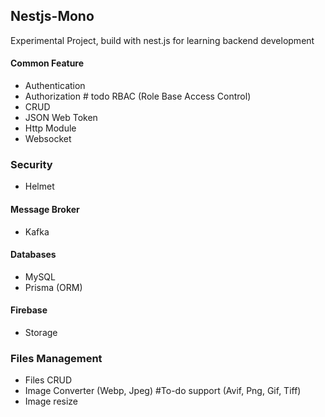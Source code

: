## Nestjs-Mono

Experimental Project, build with nest.js for learning backend development

#### Common Feature

- Authentication
- Authorization # todo RBAC (Role Base Access Control)
- CRUD
- JSON Web Token
- Http Module
- Websocket

### Security

- Helmet

#### Message Broker

- Kafka

#### Databases

- MySQL
- Prisma (ORM)

#### Firebase

- Storage

### Files Management

- Files CRUD
- Image Converter (Webp, Jpeg) #To-do support (Avif, Png, Gif, Tiff)
- Image resize
